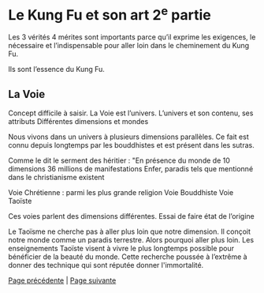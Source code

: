 # Le Kung Fu et son art 2<sup>e</sup> partie

Les 3 vérités 4 mérites sont importants parce qu’il exprime les exigences, le nécessaire et l’indispensable pour aller loin dans le cheminement du Kung Fu.

Ils sont l’essence du Kung Fu.

## La Voie

Concept difficile à saisir. La Voie est l’univers. 
L’univers et son contenu, ses attributs
Différentes dimensions et mondes

Nous vivons dans un univers à plusieurs dimensions parallèles.  Ce fait est connu depuis longtemps par les bouddhistes et est présent dans les sutras.

Comme le dit le serment des héritier : "En présence du monde de 10 dimensions 36 millions de manifestations
Enfer, paradis tels que mentionné dans le christianisme existent

Voie Chrétienne : parmi les plus grande religion
Voie Bouddhiste
Voie Taoïste

Ces voies parlent des dimensions différentes. Essai de faire état de l’origine 

Le Taoïsme ne cherche pas à aller plus loin que notre dimension. Il conçoit notre monde comme  un paradis terrestre. Alors pourquoi aller plus loin. Les enseignements Taoïste visent à vivre le plus  longtemps possible pour bénéficier de la beauté du monde. Cette recherche poussée à l’extrême à donner des technique qui sont réputée donner l'immortalité.

[Page précédente](2024-01-07-07.md) | [Page suivante](2024-01-14-02.md)
